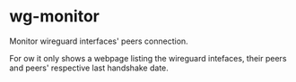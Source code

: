 # wg-monitor

Monitor wireguard interfaces' peers connection.

For ow it only shows a webpage listing the wireguard intefaces, their peers and peers' respective last handshake date.